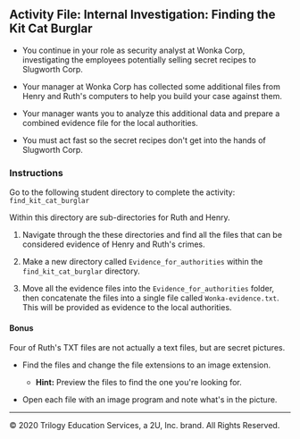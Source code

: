 ## Activity File: Internal Investigation: Finding the Kit Cat Burglar

- You continue in your role as security analyst at Wonka Corp, investigating the employees potentially selling secret recipes to Slugworth Corp.

- Your manager at Wonka Corp has collected some additional files from Henry and Ruth's computers to help you build your case against them.

- Your manager wants you to analyze this additional data and prepare a combined evidence file for the local authorities.

- You must act fast so the secret recipes don't get into the hands of Slugworth Corp.

### Instructions 
   
Go to the following student directory to complete the activity: `find_kit_cat_burglar`

Within this directory are sub-directories for Ruth and Henry.
  1.  Navigate through the these directories and find all the files that can be considered evidence of Henry and Ruth's crimes. 

2. Make a new directory called `Evidence_for_authorities` within the `find_kit_cat_burglar` directory. 

3.  Move all the evidence files into the `Evidence_for_authorities` folder, then concatenate the files into a single file called `Wonka-evidence.txt`. This will be provided as evidence to the local authorities.

#### Bonus
Four of Ruth's TXT files are not actually a text files, but are secret pictures. 

- Find the files and change the file extensions to an image extension. 

  - **Hint:** Preview the files to find the one you're looking for. 

- Open each file with an image program and note what's in the picture. 

--- 
© 2020 Trilogy Education Services, a 2U, Inc. brand. All Rights Reserved.
